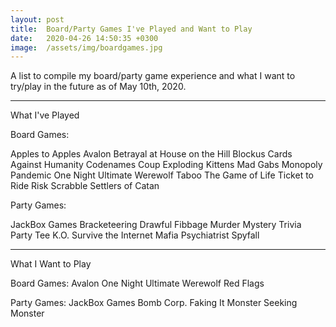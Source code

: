 ```yaml
---
layout: post
title:  Board/Party Games I've Played and Want to Play
date:   2020-04-26 14:50:35 +0300
image:  /assets/img/boardgames.jpg
---
```

A list to compile my board/party game experience and what I want to try/play in the future as of May 10th, 2020.

---

What I've Played

Board Games:

Apples to Apples
Avalon
Betrayal at House on the Hill
Blockus
Cards Against Humanity
Codenames
Coup
Exploding Kittens
Mad Gabs
Monopoly
Pandemic
One Night Ultimate Werewolf
Taboo
The Game of Life
Ticket to Ride
Risk
Scrabble
Settlers of Catan


Party Games:

JackBox Games
  Bracketeering
  Drawful
  Fibbage
  Murder Mystery Trivia Party
  Tee K.O.
  Survive the Internet
Mafia
Psychiatrist
Spyfall

---

What I Want to Play

Board Games:
Avalon
One Night Ultimate Werewolf
Red Flags

Party Games:
JackBox Games
  Bomb Corp.
  Faking It
  Monster Seeking Monster
